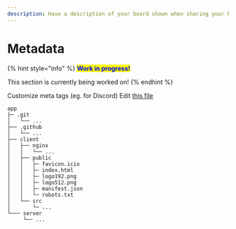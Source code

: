 ```yaml
---
description: Have a description of your board shown when sharing your board.
---
```


# Metadata

{% hint style="info" %}
<mark style="color:blue;">**Work in progress!**</mark>

This section is currently being worked on!
{% endhint %}

Customize meta tags (eg. for Discord) Edit [this file](https://github.com/feedbacky-project/app/blob/master/client/public/index.html)

```
app
├─ .git
│   └── ...
├── .github
│   └── ...
├── client
│   ├── nginx
│   │   └── ...
│   ├── public
│   │   ├─ favicon.icio
│   │   ├─ index.html
│   │   ├─ logo192.png
│   │   ├─ logo512.png
│   │   ├─ manifest.json
│   │   └─ robots.txt
│   └── src
│       └─ ...
└─── server
     └── ...
```
